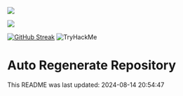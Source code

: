 ![](https://komarev.com/ghpvc/?username=rhshourav&color=03fca9) 

<img src="https://github-readme-stats.vercel.app/api/top-langs/?username=rhshourav&size_weight=0.0010&count_weight=0.6&theme=dracula&border_color=03fca9&langs_count=10&card_width=320&layout=pie">

[![GitHub Streak](https://streak-stats.demolab.com?user=rhshourav&theme=nordfox&hide_border=true&border_radius=4.6&exclude_days=Fri&card_width=320)](https://git.io/streak-stats)
 ![TryHackMe](https://tryhackme.com/badge/533634)
# Auto Regenerate Repository

This README was last updated: 2024-08-14 20:54:47
